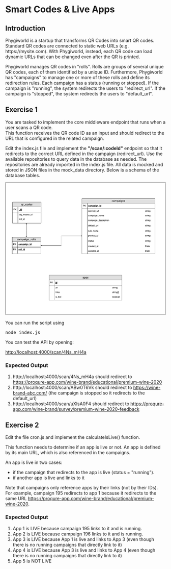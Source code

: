 <h1>Smart Codes & Live Apps</h1>

<h2>Introduction</h2>

<p>
  Phygiworld is a startup that transforms QR Codes into smart QR codes.<br />
  Standard QR codes are connected to static web URLs (e.g. https://mysite.com).
  With Phygiworld, instead, each QR code can load dynamic URLs that can be changed even after the QR is printed.
</p>

<p>
 Phygiworld manages QR codes in "rolls". Rolls are groups of several unique QR codes, each of them identified by a unique ID.
 Furthermore, Phygiworld has "campaigns" to manage one or more of these rolls and define its redirection rules.
 Each campaign has a status (running or stopped). 
 If the campaign is "running", the system redirects the users to "redirect_url".
 If the campaign is "stopped", the system redirects the users to "default_url".
</p>

<h2>Exercise 1</h2>

<p>
  You are tasked to implement the core middleware endpoint that runs when a user scans a QR code.<br />
  This function receives the QR code ID as an input and should redirect to the URL that
  is configured in the related campaign.</p>

<p>
  Edit the index.js file and implement the <b>"/scan/:codeId"</b> endpoint so that it redirects to the correct URL defined in the campaign (redirect_url).
  Use the available repositories to query data in the database as needed. The repositories are already imported in the index.js file. 
  All data is mocked and stored in JSON files in the mock_data directory.
  Below is a schema of the database tables.
</p>

<div>
  <img width="800px" src="db-diagram.png" />
</div>

You can run the script using

<pre>node index.js</pre>

You can test the API by opening:

<a href="http://localhost:4000/scan/4Ns_mH4a">http://localhost:4000/scan/4Ns_mH4a</a>

<h3>Expected Output</h3>

1. http://localhost:4000/scan/4Ns_mH4a should redirect to https://proqure-app.com/wine-brand/educational/premium-wine-2020
2. http://localhost:4000/scan/ABw0T6Vk should redirect to https://wine-brand-abc.com/ (the campaign is stopped so it redirects to the default_url)
3. http://localhost:4000/scan/uXlsA0F4 should redirect to https://proqure-app.com/wine-brand/survey/premium-wine-2020-feedback

<h2>Exercise 2</h2>

<p>
  Edit the file cron.js and implement the calculateIsLive() function.

This function needs to determine if an app is live or not.
An app is defined by its main URL, which is also referenced in the campaigns.

An app is live in two cases:

  <ul>
    <li>if the campaign that redirects to the app is live (status = "running").</li>
    <li>if another app is live and links to it</li>
  </ul>

Note that campaigns only reference apps by their links (not by their IDs).
For example, campaign 195 redirects to app 1 because it redirects to the same URL https://proqure-app.com/wine-brand/educational/premium-wine-2020.

</p>

<h3>Expected Output</h3>

1. App 1 is LIVE because campaign 195 links to it and is running.
2. App 2 is LIVE because campaign 196 links to it and is running.
3. App 3 is LIVE because App 1 is live and links to App 3 (even though there is no running campaigns that directly link to it)
4. App 4 is LIVE because App 3 is live and links to App 4 (even though there is no running campaigns that directly link to it)
5. App 5 is NOT LIVE
